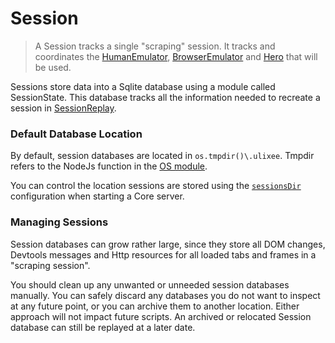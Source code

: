 # Session

> A Session tracks a single "scraping" session. It tracks and coordinates the [HumanEmulator](/docs/plugins/human-emulators), [BrowserEmulator](/docs/plugins/browser-emulators) and [Hero](/docs/basic-interfaces/hero) that will be used.

Sessions store data into a Sqlite database using a module called SessionState. This database tracks all the information needed to recreate a session in [SessionReplay](/docs/advanced/session-replay).

### Default Database Location

By default, session databases are located in `os.tmpdir()\.ulixee`. Tmpdir refers to the NodeJs function in the [OS module](https://nodejs.org/api/os.html#os_os_tmpdir).

You can control the location sessions are stored using the [`sessionsDir`](/docs/overview/configuration#sessions-dir) configuration when starting a Core server.

### Managing Sessions

Session databases can grow rather large, since they store all DOM changes, Devtools messages and Http resources for all loaded tabs and frames in a "scraping session".

You should clean up any unwanted or unneeded session databases manually. You can safely discard any databases you do not want to inspect at any future point, or you can archive them to another location. Either approach will not impact future scripts. An archived or relocated Session database can still be replayed at a later date. 
